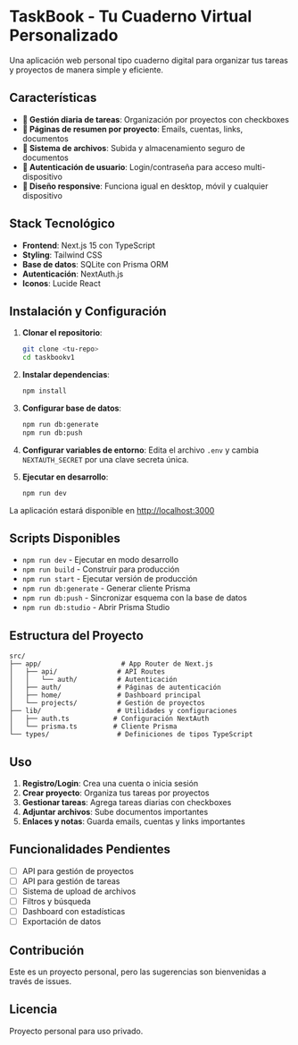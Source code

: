 # TaskBook - Tu Cuaderno Virtual Personalizado

Una aplicación web personal tipo cuaderno digital para organizar tus tareas y proyectos de manera simple y eficiente.

## Características

- **📝 Gestión diaria de tareas**: Organización por proyectos con checkboxes
- **📂 Páginas de resumen por proyecto**: Emails, cuentas, links, documentos
- **📎 Sistema de archivos**: Subida y almacenamiento seguro de documentos
- **🔐 Autenticación de usuario**: Login/contraseña para acceso multi-dispositivo
- **📱 Diseño responsive**: Funciona igual en desktop, móvil y cualquier dispositivo

## Stack Tecnológico

- **Frontend**: Next.js 15 con TypeScript
- **Styling**: Tailwind CSS
- **Base de datos**: SQLite con Prisma ORM
- **Autenticación**: NextAuth.js
- **Iconos**: Lucide React

## Instalación y Configuración

1. **Clonar el repositorio**:
   ```bash
   git clone <tu-repo>
   cd taskbookv1
   ```

2. **Instalar dependencias**:
   ```bash
   npm install
   ```

3. **Configurar base de datos**:
   ```bash
   npm run db:generate
   npm run db:push
   ```

4. **Configurar variables de entorno**:
   Edita el archivo `.env` y cambia `NEXTAUTH_SECRET` por una clave secreta única.

5. **Ejecutar en desarrollo**:
   ```bash
   npm run dev
   ```

La aplicación estará disponible en [http://localhost:3000](http://localhost:3000)

## Scripts Disponibles

- `npm run dev` - Ejecutar en modo desarrollo
- `npm run build` - Construir para producción
- `npm run start` - Ejecutar versión de producción
- `npm run db:generate` - Generar cliente Prisma
- `npm run db:push` - Sincronizar esquema con la base de datos
- `npm run db:studio` - Abrir Prisma Studio

## Estructura del Proyecto

```
src/
├── app/                    # App Router de Next.js
│   ├── api/               # API Routes
│   │   └── auth/          # Autenticación
│   ├── auth/              # Páginas de autenticación
│   ├── home/              # Dashboard principal
│   └── projects/          # Gestión de proyectos
├── lib/                   # Utilidades y configuraciones
│   ├── auth.ts           # Configuración NextAuth
│   └── prisma.ts         # Cliente Prisma
└── types/                 # Definiciones de tipos TypeScript
```

## Uso

1. **Registro/Login**: Crea una cuenta o inicia sesión
2. **Crear proyecto**: Organiza tus tareas por proyectos
3. **Gestionar tareas**: Agrega tareas diarias con checkboxes
4. **Adjuntar archivos**: Sube documentos importantes
5. **Enlaces y notas**: Guarda emails, cuentas y links importantes

## Funcionalidades Pendientes

- [ ] API para gestión de proyectos
- [ ] API para gestión de tareas
- [ ] Sistema de upload de archivos
- [ ] Filtros y búsqueda
- [ ] Dashboard con estadísticas
- [ ] Exportación de datos

## Contribución

Este es un proyecto personal, pero las sugerencias son bienvenidas a través de issues.

## Licencia

Proyecto personal para uso privado.
